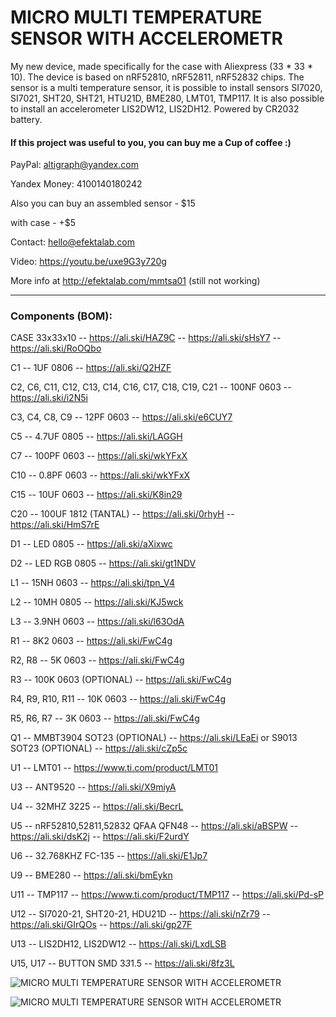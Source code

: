 # MICRO MULTI TEMPERATURE SENSOR WITH ACCELEROMETR
My new device, made specifically for the case with Aliexpress (33 * 33 * 10). The device is based on nRF52810, nRF52811, nRF52832 chips. The sensor is a multi temperature sensor, it is possible to install sensors SI7020, SI7021, SHT20, SHT21, HTU21D, BME280, LMT01, TMP117. It is also possible to install an accelerometer LIS2DW12, LIS2DH12. Powered by CR2032 battery.

#### If this project was useful to you, you can buy me a Cup of coffee :)

PayPal: altigraph@yandex.com

Yandex Money: 4100140180242

Also you can buy an assembled sensor - $15

with case - +$5

Contact: hello@efektalab.com

Video: https://youtu.be/uxe9G3y720g

More info at http://efektalab.com/mmtsa01 (still not working)


---


### Components (BOM):

CASE 33х33х10 -- https://ali.ski/HAZ9C  --  https://ali.ski/sHsY7  --  https://ali.ski/RoOQbo


C1 -- 1UF 0806  --  https://ali.ski/Q2HZF

C2, C6, C11, C12, C13, C14, C16, C17, C18, C19, C21 -- 100NF 0603  --  https://ali.ski/i2N5i

C3, C4, C8, C9 -- 12PF 0603  --  https://ali.ski/e6CUY7

C5 -- 4.7UF 0805  --  https://ali.ski/LAGGH

C7 -- 100PF 0603  --  https://ali.ski/wkYFxX

C10 -- 0.8PF 0603  --  https://ali.ski/wkYFxX

C15 -- 10UF 0603  --  https://ali.ski/K8in29

C20 -- 100UF 1812 (TANTAL)  --  https://ali.ski/0rhyH  --  https://ali.ski/HmS7rE

D1 -- LED 0805  --  https://ali.ski/aXixwc

D2 -- LED RGB 0805  --  https://ali.ski/gt1NDV

L1 -- 15NH 0603  --  https://ali.ski/tpn_V4

L2 -- 10MH 0805  --  https://ali.ski/KJ5wck

L3 -- 3.9NH 0603  -- https://ali.ski/l63OdA

R1 -- 8K2 0603  --  https://ali.ski/FwC4g

R2, R8 -- 5K 0603  --  https://ali.ski/FwC4g

R3 -- 100K 0603 (OPTIONAL)  --  https://ali.ski/FwC4g

R4, R9, R10, R11 -- 10K 0603  --  https://ali.ski/FwC4g

R5, R6, R7 -- 3K 0603  --  https://ali.ski/FwC4g

Q1 -- MMBT3904 SOT23 (OPTIONAL)  --  https://ali.ski/LEaEi  or  S9013 SOT23 (OPTIONAL)  --  https://ali.ski/cZp5c

U1 -- LMT01  --  https://www.ti.com/product/LMT01

U3 -- ANT9520  --  https://ali.ski/X9miyA

U4 -- 32MHZ 3225  --  https://ali.ski/BecrL

U5 -- nRF52810,52811,52832 QFAA QFN48  -- https://ali.ski/aBSPW  --  https://ali.ski/dsK2j  --  https://ali.ski/F2urdY

U6 -- 32.768KHZ FC-135  --  https://ali.ski/E1Jp7

U9 -- BME280  --  https://ali.ski/bmEykn

U11 -- TMP117  --  https://www.ti.com/product/TMP117  --  https://ali.ski/Pd-sP

U12 -- SI7020-21, SHT20-21, HDU21D  --  https://ali.ski/nZr79  --  https://ali.ski/GIrQOs  --  https://ali.ski/gp27F

U13 -- LIS2DH12, LIS2DW12  --  https://ali.ski/LxdLSB

U15, U17 -- BUTTON SMD 3*3*1.5  --  https://ali.ski/8fz3L



![MICRO MULTI TEMPERATURE SENSOR WITH ACCELEROMETR](https://github.com/smartboxchannel/MICRO-MULTI-TEMPERATURE-SENSOR-WITH-ACCELEROMETR/blob/master/IMG/7s.jpg)

![MICRO MULTI TEMPERATURE SENSOR WITH ACCELEROMETR](https://github.com/smartboxchannel/MICRO-MULTI-TEMPERATURE-SENSOR-WITH-ACCELEROMETR/blob/master/IMG/17s.jpg)

